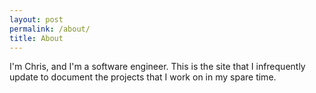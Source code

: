 ```yaml
---
layout: post
permalink: /about/
title: About
---
```


I'm Chris, and I'm a software engineer.
This is the site that I infrequently update to
document the projects that I work on in my spare time.